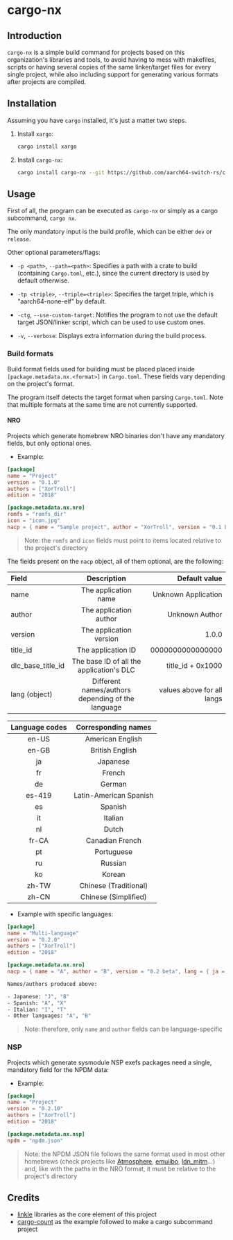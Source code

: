 # cargo-nx

## Introduction

`cargo-nx` is a simple build command for projects based on this organization's libraries and tools, to avoid having to mess with makefiles, scripts or having several copies of the same linker/target files for every single project, while also including support for generating various formats after projects are compiled.

## Installation

Assuming you have `cargo` installed, it's just a matter two steps.

1) Install `xargo`:

    ```bash
    cargo install xargo
    ```

2) Install `cargo-nx`:

    ```bash
    cargo install cargo-nx --git https://github.com/aarch64-switch-rs/cargo-nx
    ```

## Usage

First of all, the program can be executed as `cargo-nx` or simply as a cargo subcommand, `cargo nx`.

The only mandatory input is the build profile, which can be either `dev` or `release`.

Other optional parameters/flags:

- `-p <path>`, `--path=<path>`: Specifies a path with a crate to build (containing `Cargo.toml`, etc.), since the current directory is used by default otherwise.

- `-tp <triple>`, `--triple=<triple>`: Specifies the target triple, which is "aarch64-none-elf" by default.

- `-ctg`, `--use-custom-target`: Notifies the program to not use the default target JSON/linker script, which can be used to use custom ones.

- `-v`, `--verbose`: Displays extra information during the build process.

### Build formats

Build format fields used for building must be placed placed inside `[package.metadata.nx.<format>]` in `Cargo.toml`. These fields vary depending on the project's format.

The program itself detects the target format when parsing `Cargo.toml`. Note that multiple formats at the same time are not currently supported.

#### NRO

Projects which generate homebrew NRO binaries don't have any mandatory fields, but only optional ones.

- Example:

```toml
[package]
name = "Project"
version = "0.1.0"
authors = ["XorTroll"]
edition = "2018"

[package.metadata.nx.nro]
romfs = "romfs_dir"
icon = "icon.jpg"
nacp = { name = "Sample project", author = "XorTroll", version = "0.1 beta" }
```

> Note: the `romfs` and `icon` fields must point to items located relative to the project's directory

The fields present on the `nacp` object, all of them optional, are the following:

| Field             | Description                                       | Default value              |
|:----------------- |:-------------------------------------------------:| --------------------------:|
| name              | The application name                              | Unknown Application        |
| author            | The application author                            | Unknown Author             |
| version           | The application version                           | 1.0.0                      |
| title_id          | The application ID                                | 0000000000000000           |
| dlc_base_title_id | The base ID of all the application's DLC          | title_id + 0x1000          |
| lang (object)     | Different names/authors depending of the language | values above for all langs |

| Language codes      | Corresponding names    |
|:-------------------:|:----------------------:|
| en-US               | American English       |
| en-GB               | British English        |
| ja                  | Japanese               |
| fr                  | French                 |
| de                  | German                 |
| es-419              | Latin-American Spanish |
| es                  | Spanish                |
| it                  | Italian                |
| nl                  | Dutch                  |
| fr-CA               | Canadian French        |
| pt                  | Portuguese             |
| ru                  | Russian                |
| ko                  | Korean                 |
| zh-TW               | Chinese (Traditional)  |
| zh-CN               | Chinese (Simplified)   |

- Example with specific languages:

```toml
[package]
name = "Multi-language"
version = "0.2.0"
authors = ["XorTroll"]
edition = "2018"

[package.metadata.nx.nro]
nacp = { name = "A", author = "B", version = "0.2 beta", lang = { ja = { name = "J" }, es = { author = "X" }, it = { name = "I", author = "T" } } }
```

```bash
Names/authors produced above:

- Japanese: "J", "B"
- Spanish: "A", "X"
- Italian: "I", "T"
- Other languages: "A", "B"
```

> Note: therefore, only `name` and `author` fields can be language-specific

### NSP

Projects which generate sysmodule NSP exefs packages need a single, mandatory field for the NPDM data:

- Example:

```toml
[package]
name = "Project"
version = "0.2.10"
authors = ["XorTroll"]
edition = "2018"

[package.metadata.nx.nsp]
npdm = "npdm.json"
```

> Note: the NPDM JSON file follows the same format used in most other homebrews (check projects like [Atmosphere](https://github.com/Atmosphere-NX/Atmosphere/blob/master/stratosphere/sm/sm.json), [emuiibo](https://github.com/XorTroll/emuiibo/blob/master/emuiibo/npdm.json), [ldn_mitm](https://github.com/spacemeowx2/ldn_mitm/blob/master/ldn_mitm/res/app.json)...) and, like with the paths in the NRO format, it must be relative to the project's directory

## Credits

- [linkle](https://github.com/MegatonHammer/linkle) libraries as the core element of this project
- [cargo-count](https://github.com/kbknapp/cargo-count) as the example followed to make a cargo subcommand project